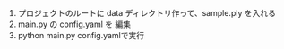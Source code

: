 1. プロジェクトのルートに data ディレクトリ作って、sample.ply を入れる
2. main.py の config.yaml を 編集
3. python main.py config.yamlで実行
